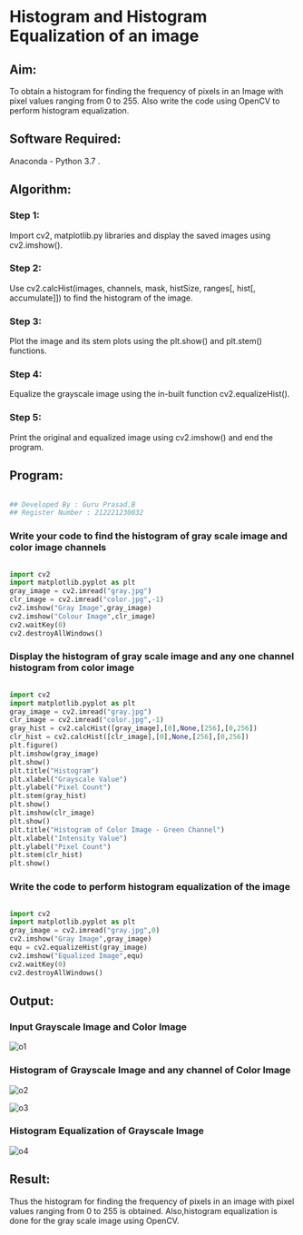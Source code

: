 # Histogram and Histogram Equalization of an image

## Aim:

To obtain a histogram for finding the frequency of pixels in an Image with pixel values ranging from 0 to 255. Also write the code using OpenCV to perform histogram equalization.

## Software Required:

Anaconda - Python 3.7 .

## Algorithm:

### Step 1:

Import cv2, matplotlib.py libraries and display the saved images using cv2.imshow().

### Step 2:

Use cv2.calcHist(images, channels, mask, histSize, ranges[, hist[, accumulate]]) to find the histogram of the image.

### Step 3:

Plot the image and its stem plots using the plt.show() and plt.stem() functions.

### Step 4:

Equalize the grayscale image using the in-built function cv2.equalizeHist().

### Step 5:

Print the original and equalized image using cv2.imshow() and end the program.

## Program:

```python

## Developed By : Guru Prasad.B
## Register Number : 212221230032

```

### Write your code to find the histogram of gray scale image and color image channels

```python

import cv2
import matplotlib.pyplot as plt
gray_image = cv2.imread("gray.jpg")
clr_image = cv2.imread("color.jpg",-1)
cv2.imshow("Gray Image",gray_image)
cv2.imshow("Colour Image",clr_image)
cv2.waitKey(0)
cv2.destroyAllWindows()

```

### Display the histogram of gray scale image and any one channel histogram from color image

```python

import cv2
import matplotlib.pyplot as plt
gray_image = cv2.imread("gray.jpg")
clr_image = cv2.imread("color.jpg",-1)
gray_hist = cv2.calcHist([gray_image],[0],None,[256],[0,256])
clr_hist = cv2.calcHist([clr_image],[0],None,[256],[0,256])
plt.figure()
plt.imshow(gray_image)
plt.show()
plt.title("Histogram")
plt.xlabel("Grayscale Value")
plt.ylabel("Pixel Count")
plt.stem(gray_hist)
plt.show()
plt.imshow(clr_image)
plt.show()
plt.title("Histogram of Color Image - Green Channel")
plt.xlabel("Intensity Value")
plt.ylabel("Pixel Count")
plt.stem(clr_hist)
plt.show()


```



### Write the code to perform histogram equalization of the image

```python

import cv2
import matplotlib.pyplot as plt
gray_image = cv2.imread("gray.jpg",0)
cv2.imshow("Gray Image",gray_image)
equ = cv2.equalizeHist(gray_image)
cv2.imshow("Equalized Image",equ)
cv2.waitKey(0)
cv2.destroyAllWindows()

```



## Output:

### Input Grayscale Image and Color Image

![o1](https://user-images.githubusercontent.com/95342910/230143140-80f836b1-6dcd-4873-9bb1-75249672e74c.png)


### Histogram of Grayscale Image and any channel of Color Image

![o2](https://user-images.githubusercontent.com/95342910/230143152-e0765b7a-ea17-44d7-b6fc-7b9f6f813826.png)

![o3](https://user-images.githubusercontent.com/95342910/230143168-7b642d44-6316-4562-b73d-5e5bcb27dff3.png)


### Histogram Equalization of Grayscale Image

![o4](https://user-images.githubusercontent.com/95342910/230143191-2b320a4c-ef39-4188-ae3a-5dc2bd5a328c.png)


## Result: 

Thus the histogram for finding the frequency of pixels in an image with pixel values ranging from 0 to 255 is obtained. Also,histogram equalization is done for the gray scale image using OpenCV.


